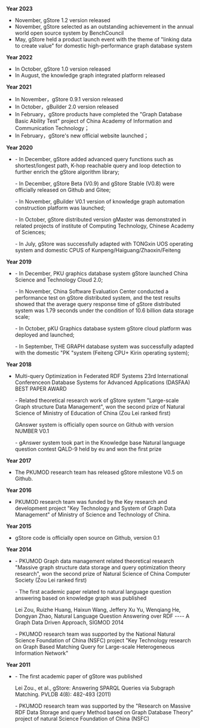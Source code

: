 **Year 2023**

- November, gStore 1.2 version released
- November, gStore selected as an outstanding achievement in the annual world open source system by BenchCouncil
- May, gStore held a product launch event with the theme of "linking data to create value" for domestic high-performance graph database system

**Year 2022**

- In October, gStore 1.0 version released
- In August, the knowledge graph integrated platform released

**Year 2021**

- In November，gStore 0.9.1 version released
- In October，gBuilder 2.0 version released
- In February，gStore products have completed the "Graph Database Basic Ability Test" project of China Academy of Information and Communication Technology；
- In February，gStore's new official website launched；

**Year 2020**

- \- In December, gStore added advanced query functions such as shortest/longest path, K-hop reachable query and loop detection to further enrich the gStore algorithm library;  

  \- In December, gStore Beta (V0.9) and gStore Stable (V0.8) were officially released on Github and Gitee;  

  \- In November, gBuilder V0.1 version of knowledge graph automation construction platform was launched;  

  \- In October, gStore distributed version gMaster was demonstrated in related projects of institute of Computing Technology, Chinese Academy of Sciences;  

  \- In July, gStore was successfully adapted with TONGxin UOS operating system and domestic CPUS of Kunpeng/Haiguang/Zhaoxin/Feiteng  

**Year 2019**

- \- In December, PKU graphics database system gStore launched China Science and Technology Cloud 2.0;  

  \- In November, China Software Evaluation Center conducted a performance test on gStore distributed system, and the test results showed that the average query response time of gStore distributed system was 1.79 seconds under the condition of 10.6 billion data storage scale;  

  \- In October, pKU Graphics database system gStore cloud platform was deployed and launched;  

  \- In September, THE GRAPH database system was successfully adapted with the domestic "PK "system (Feiteng CPU+ Kirin operating system);  

**Year 2018**

- Multi-query Optimization in Federated RDF Systems 23rd International Conferenceon Database Systems for Advanced Applications (DASFAA) BEST PAPER AWARD  

  \- Related theoretical research work of gStore system "Large-scale Graph structure Data Management", won the second prize of Natural Science of Ministry of Education of China (Zou Lei ranked first)  

  GAnswer system is officially open source on Github with version NUMBER V0.1  

  \- gAnswer system took part in the Knowledge base Natural language question contest QALD-9 held by eu and won the first prize 

**Year 2017**

- The PKUMOD research team has released gStore milestone V0.5 on Github.

**Year 2016**

- PKUMOD research team was funded by the Key research and development project "Key Technology and System of Graph Data Management" of Ministry of Science and Technology of China.

**Year 2015** 

- gStore code is officially open source on Github, version 0.1 

**Year 2014**

- \- PKUMOD Graph data management related theoretical research "Massive graph structure data storage and query optimization theory research", won the second prize of Natural Science of China Computer Society (Zou Lei ranked first)  

  \- The first academic paper related to natural language question answering based on knowledge graph was published  

  Lei Zou, Ruizhe Huang, Haixun Wang, Jeffery Xu Yu, Wenqiang He, Dongyan Zhao, Natural Language Question Answering over RDF ---- A Graph Data Driven Approach, SIGMOD 2014  

  \- PKUMOD research team was supported by the National Natural Science Foundation of China (NSFC) project "Key Technology research on Graph Based Matching Query for Large-scale Heterogeneous Information Network"  

**Year 2011**

- \- The first academic paper of gStore was published  

  Lei Zou., et al., gStore: Answering SPARQL Queries via Subgraph Matching. PVLDB 4(8): 482-493 (2011)  

  \- PKUMOD research team was supported by the "Research on Massive RDF Data Storage and query Method based on Graph Database Theory" project of natural Science Foundation of China (NSFC)  



<div STYLE="page-break-after: always;"></div>